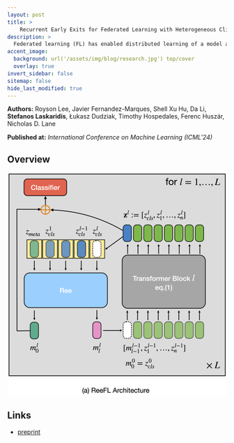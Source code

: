 ```yaml
---
layout: post
title: >
    Recurrent Early Exits for Federated Learning with Heterogeneous Clients
description: >
  Federated learning (FL) has enabled distributed learning of a model across multiple clients in a privacy-preserving manner. One of the main challenges of FL is to accommodate clients with varying hardware capacities; clients have differing compute and memory requirements. To tackle this challenge, recent state-of-the-art approaches leverage the use of early exits. Nonetheless, these approaches fall short of mitigating the challenges of joint learning multiple exit classifiers, often relying on hand-picked heuristic solutions for knowledge distillation among classifiers and/or utilizing additional layers for weaker classifiers. In this work, instead of utilizing multiple classifiers, we propose a recurrent early exit approach named ReeFL that fuses features from different sub-models into a single shared classifier. Specifically, we use a transformer-based early-exit module shared among sub-models to i) better exploit multi-layer feature representations for task-specific prediction and ii) modulate the feature representation of the backbone model for subsequent predictions. We additionally present a per-client self-distillation approach where the best sub-model is automatically selected as the teacher of the other sub-models at each client. Our experiments on standard image and speech classification benchmarks across various emerging federated fine-tuning baselines demonstrate ReeFL's effectiveness over previous works.
accent_image:
  background: url('/assets/img/blog/research.jpg') top/cover
  overlay: true
invert_sidebar: false
sitemap: false
hide_last_modified: true
---
```


**Authors:** Royson Lee, Javier Fernandez-Marques, Shell Xu Hu, Da Li, **Stefanos Laskaridis**, Łukasz Dudziak, Timothy Hospedales, Ferenc Huszár, Nicholas D. Lane

**Published at:** _International Conference on Machine Learning (ICML'24)_

## Overview

![ReeFL](/assets/img/blog/reefl/ReeFL.png)

## Links

* [preprint](https://arxiv.org/abs/2405.14791)